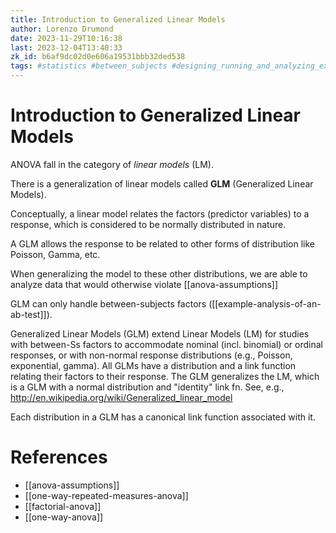 ```yaml
---
title: Introduction to Generalized Linear Models
author: Lorenzo Drumond
date: 2023-11-29T10:16:38
last: 2023-12-04T13:40:33
zk_id: b6af9dc02d0e606a19531bbb32ded538
tags: #statistics #between_subjects #designing_running_and_analyzing_experiments #theory #coursera #week8 #experiment #design #generalized #rlang #test #linear_model
---
```



# Introduction to Generalized Linear Models
ANOVA fall in the category of _linear models_ (LM).

There is a generalization of linear models called __GLM__ (Generalized Linear Models).

Conceptually, a linear model relates the factors (predictor variables) to a response,
which is considered to be normally distributed in nature.

A GLM allows the response to be related to other forms of distribution like Poisson, Gamma, etc.

When generalizing the model to these other distributions, we are able to analyze data that would
otherwise violate [[anova-assumptions]]

GLM can only handle between-subjects factors ([[example-analysis-of-an-ab-test]]).

Generalized Linear Models (GLM) extend Linear Models (LM) for studies
with between-Ss factors to accommodate nominal (incl. binomial) or ordinal
responses, or with non-normal response distributions (e.g., Poisson,
exponential, gamma). All GLMs have a distribution and a link function relating
their factors to their response. The GLM generalizes the LM, which is a
GLM with a normal distribution and "identity" link fn. See, e.g.,
http://en.wikipedia.org/wiki/Generalized_linear_model

Each distribution in a GLM has a canonical link function associated with it.

# References
- [[anova-assumptions]]
- [[one-way-repeated-measures-anova]]
- [[factorial-anova]]
- [[one-way-anova]]

